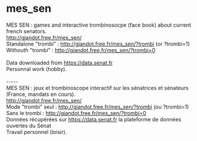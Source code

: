 # mes_sen
MES SEN : games and interactive trombinosocpe (face book) about current french senators.<BR>
http://gjandot.free.fr/mes_sen/<BR>
Standalone "trombi" : http://gjandot.free.fr/mes_sen/?trombi (or ?trombi=1)<BR>
Withouth "trombi" : http://gjandot.free.fr/mes_sen/?trombi=0<BR>
<BR>
Data downloaded from https://data.senat.fr<BR>
Personnal work (hobby).<BR>
<BR>
-----<BR>
MES SEN : jeux et trombinoscope interactif sur les sénatrices et sénateurs (France, mandats en cours).<BR>
http://gjandot.free.fr/mes_sen/<BR>
Mode "trombi" seul : http://gjandot.free.fr/mes_sen/?trombi (ou ?trombi=1)<BR>
Sans le trombi : http://gjandot.free.fr/mes_sen/?trombi=0
<BR>
Données récupérées sur https://data.senat.fr la plateforme de données ouvertes du Sénat<BR>
Travail personnel (loisir).<BR>
